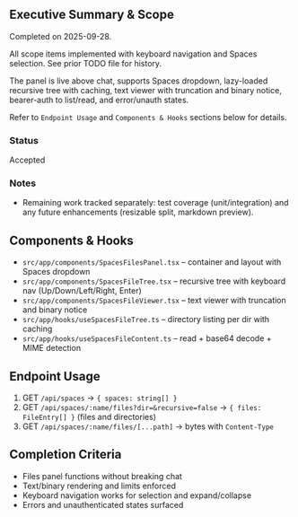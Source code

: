 ## Executive Summary & Scope
Completed on 2025-09-28.

All scope items implemented with keyboard navigation and Spaces selection. See prior TODO file for history.

The panel is live above chat, supports Spaces dropdown, lazy-loaded recursive tree with caching, text viewer with truncation and binary notice, bearer-auth to list/read, and error/unauth states.

Refer to `Endpoint Usage` and `Components & Hooks` sections below for details.

### Status
Accepted

### Notes
- Remaining work tracked separately: test coverage (unit/integration) and any future enhancements (resizable split, markdown preview).

## Components & Hooks
- `src/app/components/SpacesFilesPanel.tsx` – container and layout with Spaces dropdown
- `src/app/components/SpacesFileTree.tsx` – recursive tree with keyboard nav (Up/Down/Left/Right, Enter)
- `src/app/components/SpacesFileViewer.tsx` – text viewer with truncation and binary notice
- `src/app/hooks/useSpacesFileTree.ts` – directory listing per dir with caching
- `src/app/hooks/useSpacesFileContent.ts` – read + base64 decode + MIME detection

## Endpoint Usage
1) GET `/api/spaces` → `{ spaces: string[] }`
2) GET `/api/spaces/:name/files?dir=&recursive=false` → `{ files: FileEntry[] }` (files and directories)
3) GET `/api/spaces/:name/files/[...path]` → bytes with `Content-Type`

## Completion Criteria
- Files panel functions without breaking chat
- Text/binary rendering and limits enforced
- Keyboard navigation works for selection and expand/collapse
- Errors and unauthenticated states surfaced


